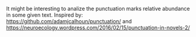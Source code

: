 It might be interesting to analize the punctuation marks relative abundance in some given text. Inspired by: https://github.com/adamjcalhoun/punctuation/ and https://neuroecology.wordpress.com/2016/02/15/punctuation-in-novels-2/
